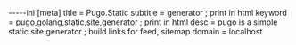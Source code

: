-----ini
[meta]
title = Pugo.Static
subtitle = generator
; print in html <meta>
keyword = pugo,golang,static,site,generator
; print in html <meta>
desc = pugo is a simple static site generator
; build links for feed, sitemap
domain = localhost